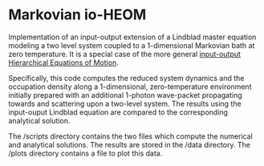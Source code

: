 # Markovian io-HEOM
Implementation of an input-output extension of a Lindblad master equation modeling a two level system coupled to a 1-dimensional Markovian bath at zero temperature.
It is a special case of the more general [input-output Hierarchical Equations of Motion](https://arxiv.org/pdf/2408.12221).

Specifically, this code computes the reduced system dynamics and the occupation density along a 1-dimensional, zero-temperature environment initially prepared with an additional 1-photon wave-packet propagating towards and scattering upon a two-level system. The results using the input-ouput Lindblad equation are compared to the corresponding analytical solution.

The /scripts directory contains the two files which compute the numerical and analytical solutions. The results are stored in the /data directory. The /plots directory contains a file to plot this data.
